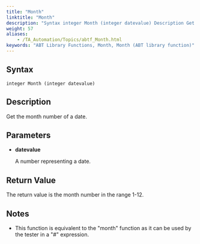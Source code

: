 ```yaml
--- 
title: "Month"
linktitle: "Month"
description: "Syntax integer Month (integer datevalue) Description Get the month number of a date. Parameters datevalue A number representing a date. Return Value The return value is the month number in the range ..."
weight: 57
aliases: 
    - /TA_Automation/Topics/abtf_Month.html
keywords: "ABT Library Functions, Month, Month (ABT library function)"
---
```


## Syntax

`integer Month (integer datevalue)`

## Description

Get the month number of a date.

## Parameters

-   **datevalue**

    A number representing a date.


## Return Value

The return value is the month number in the range 1-12.

## Notes

-   This function is equivalent to the "month" function as it can be used by the tester in a "\#" expression.




